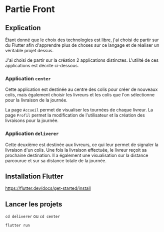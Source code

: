 # Partie Front

## Explication

Étant donné que le choix des technologies est libre, j'ai choisi de partir sur du Flutter afin d'apprendre plus de choses sur ce langage et de réaliser un véritable projet dessus.

J'ai choisi de partir sur la création 2 applications distinctes. L'utilité de ces applications est décrite ci-dessous.


### Application `center`

Cette application est destinée au centre des colis pour créer de nouveaux colis, mais également choisir les livreurs et les colis que l'on sélectionne pour la livraison de la journée.

La page `Accueil` permet de visualiser les tournées de chaque livreur.
La page `Profil` permet la modification de l'utilisateur et la création des livraisons pour la journée.

### Application `deliverer`

Cette deuxième est destinée aux livreurs, ce qui leur permet de signaler la livraison d'un colis. Une fois la livraison effectuée, le livreur reçoit sa prochaine destination. Il a également une visualisation sur la distance parcourue et sur sa distance totale de la journée.

## Installation Flutter

https://flutter.dev/docs/get-started/install

## Lancer les projets

`cd deliverer` ou `cd center`

`flutter run`
